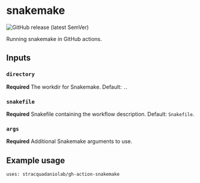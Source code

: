 # snakemake
![GitHub release (latest SemVer)](https://img.shields.io/github/v/tag/stracquadaniolab/gh-action-snakemake)

Running snakemake in GitHub actions.

## Inputs

### `directory`

**Required** The workdir for Snakemake. Default: `.`.

### `snakefile`

**Required** Snakefile containing the workflow description. Default: `Snakefile`.

### `args`

**Required** Additional Snakemake arguments to use.


## Example usage

``` 
uses: stracquadaniolab/gh-action-snakemake
